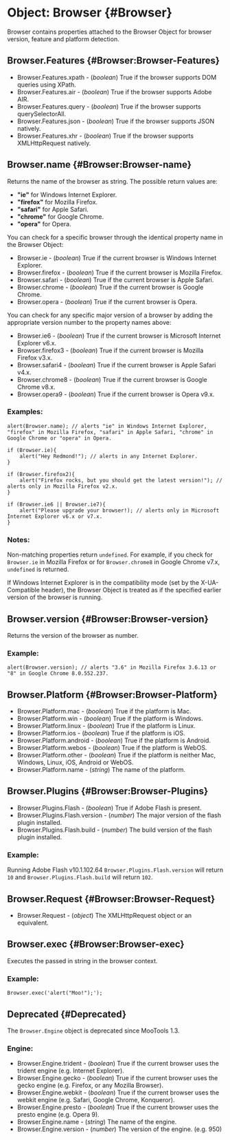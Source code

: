 Object: Browser {#Browser}
==========================

Browser contains properties attached to the Browser Object for browser version, feature and platform detection.

Browser.Features {#Browser:Browser-Features}
--------------------------------------------

* Browser.Features.xpath - (*boolean*) True if the browser supports DOM queries using XPath.
* Browser.Features.air   - (*boolean*) True if the browser supports Adobe AIR.
* Browser.Features.query - (*boolean*) True if the browser supports querySelectorAll.
* Browser.Features.json  - (*boolean*) True if the browser supports JSON natively.
* Browser.Features.xhr   - (*boolean*) True if the browser supports XMLHttpRequest natively.

Browser.name {#Browser:Browser-name}
------------------------------------

Returns the name of the browser as string. The possible return values are:

* **"ie"** for Windows Internet Explorer.
* **"firefox"** for Mozilla Firefox.
* **"safari"** for Apple Safari.
* **"chrome"** for Google Chrome.
* **"opera"** for Opera.

You can check for a specific browser through the identical property name in the Browser Object:

* Browser.ie      - (*boolean*) True if the current browser is Windows Internet Explorer.
* Browser.firefox - (*boolean*) True if the current browser is Mozilla Firefox.
* Browser.safari  - (*boolean*) True if the current browser is Apple Safari.
* Browser.chrome  - (*boolean*) True if the current browser is Google Chrome.
* Browser.opera   - (*boolean*) True if the current browser is Opera.

You can check for any specific major version of a browser by adding the appropriate version number to the property names above:

* Browser.ie6      - (*boolean*) True if the current browser is Microsoft Internet Explorer v6.x.
* Browser.firefox3 - (*boolean*) True if the current browser is Mozilla Firefox v3.x.
* Browser.safari4  - (*boolean*) True if the current browser is Apple Safari v4.x.
* Browser.chrome8  - (*boolean*) True if the current browser is Google Chrome v8.x.
* Browser.opera9   - (*boolean*) True if the current browser is Opera v9.x.


### Examples:

	alert(Browser.name); // alerts "ie" in Windows Internet Explorer, "firefox" in Mozilla Firefox, "safari" in Apple Safari, "chrome" in Google Chrome or "opera" in Opera.

	if (Browser.ie){
		alert("Hey Redmond!"); // alerts in any Internet Explorer.
	}

	if (Browser.firefox2){
		alert("Firefox rocks, but you should get the latest version!"); // alerts only in Mozilla Firefox v2.x.
	}

	if (Browser.ie6 || Browser.ie7){
		alert("Please upgrade your browser!); // alerts only in Microsoft Internet Explorer v6.x or v7.x.
	}

### Notes:

Non-matching properties return `undefined`. For example, if you check for `Browser.ie` in Mozilla Firefox or for `Browser.chrome8` in Google Chrome v7.x, `undefined` is returned.

If Windows Internet Explorer is in the compatibility mode (set by the X-UA-Compatible header), the Browser Object is treated as if the specified earlier version of the browser is running.

Browser.version {#Browser:Browser-version}
------------------------------------------

Returns the version of the browser as number.

### Example:

	alert(Browser.version); // alerts "3.6" in Mozilla Firefox 3.6.13 or "8" in Google Chrome 8.0.552.237.

Browser.Platform {#Browser:Browser-Platform}
--------------------------------------------

* Browser.Platform.mac     - (*boolean*) True if the platform is Mac.
* Browser.Platform.win     - (*boolean*) True if the platform is Windows.
* Browser.Platform.linux   - (*boolean*) True if the platform is Linux.
* Browser.Platform.ios     - (*boolean*) True if the platform is iOS.
* Browser.Platform.android - (*boolean*) True if the platform is Android.
* Browser.Platform.webos   - (*boolean*) True if the platform is WebOS.
* Browser.Platform.other   - (*boolean*) True if the platform is neither Mac, Windows, Linux, iOS, Android or WebOS.
* Browser.Platform.name    - (*string*) The name of the platform.

Browser.Plugins {#Browser:Browser-Plugins}
------------------------------------------

* Browser.Plugins.Flash         - (*boolean*) True if Adobe Flash is present.
* Browser.Plugins.Flash.version - (*number*) The major version of the flash plugin installed.
* Browser.Plugins.Flash.build   - (*number*) The build version of the flash plugin installed.

### Example:

Running Adobe Flash v10.1.102.64 `Browser.Plugins.Flash.version` will return `10` and `Browser.Plugins.Flash.build` will return `102`.

Browser.Request {#Browser:Browser-Request}
------------------------------------------

* Browser.Request - (*object*) The XMLHttpRequest object or an equivalent.

Browser.exec {#Browser:Browser-exec}
------------------------------------

Executes the passed in string in the browser context.

### Example:

	Browser.exec('alert("Moo!");');


Deprecated {#Deprecated}
------------------------

The `Browser.Engine` object is deprecated since MooTools 1.3.

### Engine:

* Browser.Engine.trident - (*boolean*) True if the current browser uses the trident engine (e.g. Internet Explorer).
* Browser.Engine.gecko - (*boolean*) True if the current browser uses the gecko engine (e.g. Firefox, or any Mozilla Browser).
* Browser.Engine.webkit - (*boolean*) True if the current browser uses the webkit engine (e.g. Safari, Google Chrome, Konqueror).
* Browser.Engine.presto - (*boolean*) True if the current browser uses the presto engine (e.g. Opera 9).
* Browser.Engine.name - (*string*) The name of the engine.
* Browser.Engine.version - (*number*) The version of the engine. (e.g. 950)

